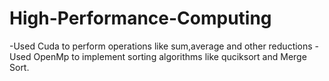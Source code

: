 # High-Performance-Computing

-Used Cuda to perform operations like sum,average and other reductions
-Used OpenMp to implement sorting algorithms like quciksort and Merge Sort.

